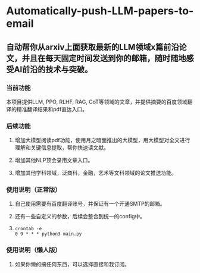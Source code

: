 # Automatically-push-LLM-papers-to-email
## 自动帮你从**arxiv**上面获取最新的**LLM**领域x篇前沿论文，并且在每天固定时间发送到你的邮箱，随时随地感受AI前沿的技术与突破。





### 当前功能

本项目提供LLM, PPO, RLHF, RAG, CoT等领域的文章，并提供摘要的百度领域翻译的精准翻译结果和pdf直达入口。





### 后续功能

1. 增加大模型阅读pdf功能，使用月之暗面推出的大模型，用大模型对全文进行理解和关键信息提取，帮你快速读文献。

2. 增加其他NLP顶会录用文章入口。
3. 增加其他学科领域，泛商科，金融，艺术等文科领域的论文推送功能。





### 使用说明（正常版）

1. 自己使用需要有百度翻译账号，并保证有一个开通SMTP的邮箱。

2. 还有一些自定义的参数，后续会整合到统一的config中。

3. ```
   crontab -e
   0 9 * * * python3 main.py
   ```

   

### 使用说明（懒人版）

1. 如果你懒的搞任何东西，可以选择直接和我订阅。

